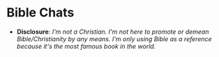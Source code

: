 # Bible Chats

- **Disclosure**: *I'm not a Christian. I'm not here to promote or demean Bible/Christianity by any means.
  I'm only using Bible as a reference because it's the most famous book in the world.*